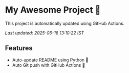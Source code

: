 # My Awesome Project 🚀

This project is automatically updated using GitHub Actions.

_Last updated: 2025-05-18 13:10:22 IST_

## Features
- Auto-update README using Python 🐍
- Auto Git push with GitHub Actions 🤖
